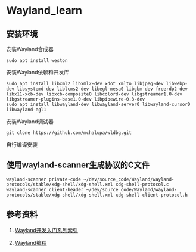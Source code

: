 # Wayland_learn

## 安装环境

安装Wayland合成器

```shell
sudo apt install weston
```

安装Wayland依赖和开发库

```shell
sudo apt install libxml2 libxml2-dev xdot xmlto libjpeg-dev libwebp-dev libsystemd-dev liblcms2-dev libegl-mesa0 libgbm-dev freerdp2-dev 
libx11-xcb-dev libxcb-composite0 libcolord-dev libgstreamer1.0-dev libgstreamer-plugins-base1.0-dev libpipewire-0.3-dev
sudo apt install libwayland-dev libwayland-server0 libwayland-cursor0 libwayland-egl1
```

安装Wayland调试器

```shell
git clone https://github.com/mchalupa/wldbg.git
```

自行编译安装

## 使用wayland-scanner生成协议的C文件

```shell
wayland-scanner private-code ~/dev/source_code/Wayland/wayland-protocols/stable/xdg-shell/xdg-shell.xml xdg-shell-protocol.c
wayland-scanner client-header ~/dev/source_code/Wayland/wayland-protocols/stable/xdg-shell/xdg-shell.xml xdg-shell-client-protocol.h
```

## 参考资料

1. [Wayland开发入门系列索引](https://zhuanlan.zhihu.com/p/423462310)

2. [Wayland编程](https://www.zhihu.com/column/c_1670440875476942848)